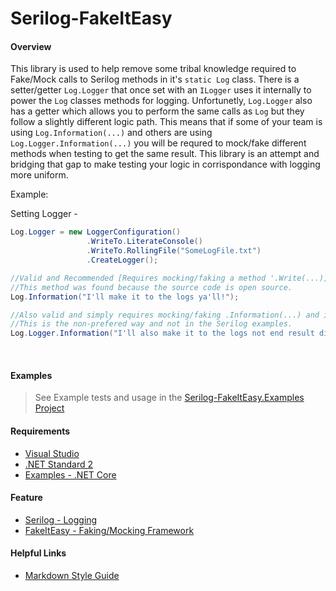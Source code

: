 # Serilog-FakeItEasy

#### Overview

This library is used to help remove some tribal knowledge required to Fake/Mock calls to Serilog methods in it's ```static Log``` class.
There is a setter/getter ```Log.Logger``` that once set with an ```ILogger``` uses it internally to power the ```Log``` classes methods for logging. 
Unfortunetly, ```Log.Logger``` also has a getter which allows you to perform the same calls as ```Log``` but they follow a slightly different logic path.
This means that if some of your team is using ```Log.Information(...)``` and others are using ```Log.Logger.Information(...)``` you will be requred
to mock/fake different methods when testing to get the same result. This library is an attempt and bridging that gap to make testing your logic in corrispondance
with logging more uniform.

Example:

Setting Logger -
```cs
Log.Logger = new LoggerConfiguration()
                 .WriteTo.LiterateConsole()
                 .WriteTo.RollingFile("SomeLogFile.txt")
                 .CreateLogger();

//Valid and Recommended [Requires mocking/faking a method '.Write(...)]
//This method was found because the source code is open source.
Log.Information("I'll make it to the logs ya'll!");

//Also valid and simply requires mocking/faking .Information(...) and is obvious.
//This is the non-prefered way and not in the Serilog examples.
Log.Logger.Information("I'll also make it to the logs not end result difference.");
```

<br/>

#### Examples

> See Example tests and usage in the [Serilog-FakeItEasy.Examples Project](Serilog-FakeItEasy.Examples/ReadMe.md)


#### Requirements
* [Visual Studio](https://www.visualstudio.com)
* [.NET Standard 2](https://github.com/dotnet/standard)
* [Examples - .NET Core](https://www.microsoft.com/net/core#windowscmd)

#### Feature
* [Serilog - Logging](https://serilog.net)
* [FakeItEasy - Faking/Mocking Framework](https://fakeiteasy.github.io)

#### Helpful Links
* [Markdown Style Guide](https://guides.github.com/features/mastering-markdown/)
